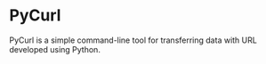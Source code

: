 # PyCurl
PyCurl is a simple command-line tool for transferring data with URL developed using Python.
